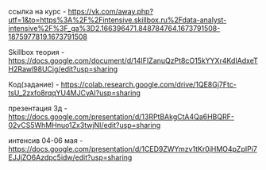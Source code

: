 ссылка на курс - https://vk.com/away.php?utf=1&to=https%3A%2F%2Fintensive.skillbox.ru%2Fdata-analyst-intensive%2F%3F_ga%3D2.166396471.848784764.1673791508-1875977819.1673791508

Skillbox теория - https://docs.google.com/document/d/14IFIZanuQzPt8cO15kYYXr4KdIAdxeTH2Rawl98UCig/edit?usp=sharing

Код(задание) - https://colab.research.google.com/drive/1QE8Gj7Ftc-tsU_2zxfo8rqqYU4MJCyAI?usp=sharing

презентация 3д - https://docs.google.com/presentation/d/13RPtBAkgCtA4Qa6HBQRF-02vCS5WhMHnuo1Zx3twjNI/edit?usp=sharing

интенсив 04-06 мая - https://docs.google.com/presentation/d/1CED9ZWYmzv1tKr0jHMO4pZpIPi7EJJjZO6Azdpc5idw/edit?usp=sharing
